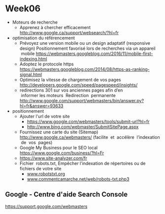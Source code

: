 # Week06
* Moteurs de recherche
  * Apprenez à chercher efficacement http://www.google.ca/support/websearch/?hl=fr
* optimisation du référencement
  * Prévoyez une version mobile ou un design adaptatif (responsive design) Positionnement favorisé lors de recherches via un appareil  mobile https://webmasters.googleblog.com/2016/11/mobile-first-indexing.html
  * Adoptez le protocole https https://webmasters.googleblog.com/2014/08/https-as-ranking-signal.html
  * Optimisez la vitesse de chargement de vos pages http://developers.google.com/speed/pagespeed/insights/
  * redirections 301 sur vos anciennes pages afin d’en  informer les moteurs  Redirection  permanente http://www.google.com/support/webmasters/bin/answer.py?hl=fr&answer=93633
* positionnement
  * Ajouter l'url de votre site
    * https://www.google.com/webmasters/tools/submit-url?hl=fr
    * http://www.bing.com/webmaster/SubmitSitePage.aspx
  * Fournissez une carte du site (Sitemap) http://www.google.ca/webmasters/ (facilite  et  accélère  l’indexation  de  vos  pages)
  * Google My Business pour le SEO local https://www.google.com/business/?hl=Fr
  * https://www.site-analyzer.com/fr
  * Fichier  robots.txt, Empêcher l’indexation de répertoires ou de fichiers de votre site
    * www.robotstxt.org
    * www.commentcamarche.net/web/robots-txt.php3
## Google - Centre d'aide Search Console

https://support.google.com/webmasters

